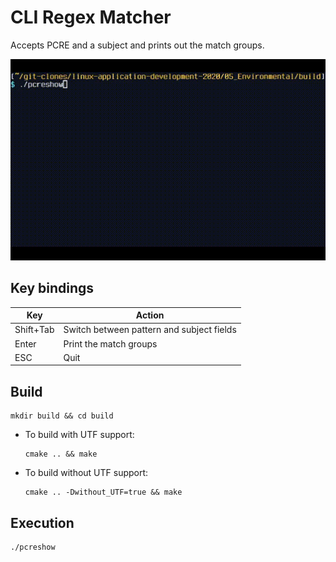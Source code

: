# CLI Regex Matcher

Accepts PCRE and a subject and prints out the match groups.

![](demo/demo.gif)

## Key bindings

| Key       | Action                                    |
| --------- | ----------------------------------------- |
| Shift+Tab | Switch between pattern and subject fields |
| Enter     | Print the match groups                    |
| ESC       | Quit                                      |

## Build
```console
mkdir build && cd build
```
- To build with UTF support:
  ```console
  cmake .. && make
  ```
- To build without UTF support:
  ```console
  cmake .. -Dwithout_UTF=true && make
  ```

## Execution
```console
./pcreshow
```
